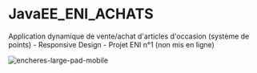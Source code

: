 # JavaEE_ENI_ACHATS

Application dynamique de vente/achat d'articles d'occasion (système de points) - Responsive Design - Projet ENI n°1 (non mis en ligne)

![encheres-large-pad-mobile](https://user-images.githubusercontent.com/77495411/117212009-09a26900-adfa-11eb-9580-7fb3ea346197.png)


